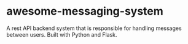 # awesome-messaging-system
A rest API backend system that is responsible for handling messages between users.
Built with Python and Flask.
